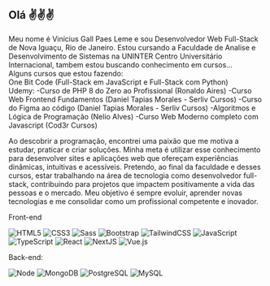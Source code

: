 ## Olá ✌✌✌

Meu nome é Vinícius Gall Paes Leme e sou Desenvolvedor Web Full-Stack de Nova Iguaçu, Rio de Janeiro. Estou cursando a Faculdade de Analise e Desenvolvimento de Sistemas na UNINTER Centro Universitário Internacional, tambem estou buscando conhecimento em cursos... <br>
Alguns cursos que estou fazendo: <br>
One Bit Code (Full-Stack em JavaScript e Full-Stack com Python) <br>
Udemy:
-Curso de PHP 8 do Zero ao Profissional (Ronaldo Aires)
-Curso Web Frontend Fundamentos (Daniel Tapias Morales - Serliv Cursos)
-Curso do Figma ao código (Daniel Tapias Morales - Serliv Cursos)
-Algoritmos e Lógica de Programação (Nelio Alves)
-Curso Web Moderno completo com Javascript (Cod3r Cursos)

Ao descobrir a programação, encontrei uma paixão que me motiva a estudar, praticar e criar soluções. Minha meta é utilizar esse conhecimento para desenvolver sites e aplicações web que ofereçam experiências dinâmicas, intuitivas e acessíveis.
Pretendo, ao final da faculdade e desses cursos, estar trabalhando na área de tecnologia como desenvolvedor full-stack, contribuindo para projetos que impactem positivamente a vida das pessoas e o mercado. Meu objetivo é sempre evoluir, aprender novas tecnologias e me consolidar como um profissional competente e inovador.

Front-end

![HTML5](https://img.shields.io/badge/-HTML5-232323?style=flat&labelColor=E34F26&logo=html5&logoColor=ffffff)
![CSS3](https://img.shields.io/badge/-CSS3-232323?style=flat&labelColor=1572B6&logo=css3&logoColor=ffffff)
![Sass](https://img.shields.io/badge/-Sass-232323?style=flat&labelColor=CC6699&logo=sass&logoColor=ffffff)
![Bootstrap](https://img.shields.io/badge/-Bootstrap-232323?style=flat&labelColor=7952B3&logo=bootstrap&logoColor=ffffff)
![TailwindCSS](https://img.shields.io/badge/-Tailwind-232323?style=flat&labelColor=06B6D4&logo=tailwindcss&logoColor=ffffff)
![JavaScript](https://img.shields.io/badge/-JavaScript-232323?style=flat&labelColor=000000&logo=javascript&logoColor=F7DF1E)
![TypeScript](https://img.shields.io/badge/-TypeScript-232323?style=flat&labelColor=000000&logo=typescript&logoColor=3178C6)
![React](https://img.shields.io/badge/-React-232323?style=flat&labelColor=61DAFB&logo=react&logoColor=000000)
![NextJS](https://img.shields.io/badge/-NextJS-232323?style=flat&labelColor=000000&logo=nextdotjs&logoColor=ffffff)
![Vue.js](https://img.shields.io/badge/-Vue.js-232323?style=flat&labelColor=000000&logo=vue.js&logoColor=4FC08D)

Back-end:

![Node](https://img.shields.io/badge/-Node-232323?style=flat&labelColor=000000&logo=nodedotjs&logoColor=339933)
![MongoDB](https://img.shields.io/badge/-MongoDB-232323?style=flat&labelColor=47A248&logo=mongodb&logoColor=ffffff)
![PostgreSQL](https://img.shields.io/badge/-PostgreSQL-232323?style=flat&labelColor=4169E1&logo=postgresql&logoColor=ffffff)
![MySQL](https://img.shields.io/badge/-MySQL-232323?style=flat&labelColor=4479A1&logo=mysql&logoColor=ffffff)
